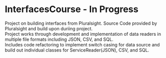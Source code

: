 # InterfacesCourse - In Progress
Project on building interfaces from Pluralsight. Source Code provided by Pluralsight and build upon duriing project. <br>
Project works through development and implementation of data readers in multiple file formats including JSON, CSV, and SQL.<br>
Includes code refactoring to implement switch casing for data source and build out individual classes for ServiceReader(JSON), CSV, and SQL.
